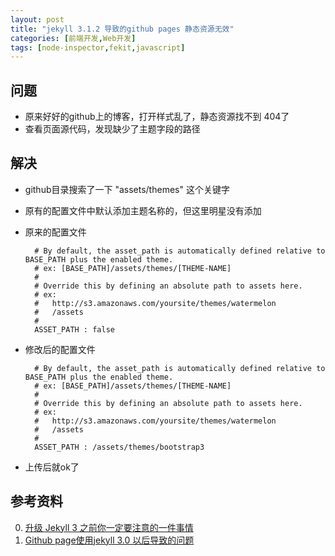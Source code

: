```yaml
---
layout: post
title: "jekyll 3.1.2 导致的github pages 静态资源无效"
categories: [前端开发,Web开发]
tags: [node-inspector,fekit,javascript]
---
```


## 问题

+ 原来好好的github上的博客，打开样式乱了，静态资源找不到 404了
+ 查看页面源代码，发现缺少了主题字段的路径

## 解决
+ github目录搜索了一下 "assets/themes" 这个关键字
+ 原有的配置文件中默认添加主题名称的，但这里明星没有添加
+ 原来的配置文件

        # By default, the asset_path is automatically defined relative to BASE_PATH plus the enabled theme.
        # ex: [BASE_PATH]/assets/themes/[THEME-NAME]
        #
        # Override this by defining an absolute path to assets here.
        # ex: 
        #   http://s3.amazonaws.com/yoursite/themes/watermelon
        #   /assets
        #
        ASSET_PATH : false  
    
+ 修改后的配置文件
    
        # By default, the asset_path is automatically defined relative to BASE_PATH plus the enabled theme.
        # ex: [BASE_PATH]/assets/themes/[THEME-NAME]
        #
        # Override this by defining an absolute path to assets here.
        # ex: 
        #   http://s3.amazonaws.com/yoursite/themes/watermelon
        #   /assets
        #
        ASSET_PATH : /assets/themes/bootstrap3
+ 上传后就ok了

## 参考资料
0. [升级 Jekyll 3 之前你一定要注意的一件事情](https://rebornix.com/engineering/2015/11/16/Jekyll3Breaks/)
0. [Github page使用jekyll 3.0 以后导致的问题](http://www.zhihu.com/question/40298290)
